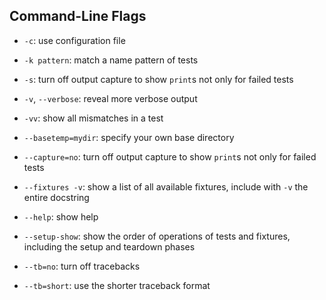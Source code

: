 ## Command-Line Flags 

- `-c`: use configuration file

- `-k pattern`: match a name pattern of tests

- `-s`: turn off output capture to show `print`s not only for failed tests

- `-v`, `--verbose`: reveal more verbose output

- `-vv`: show all mismatches in a test

- `--basetemp=mydir`: specify your own base directory

- `--capture=no`: turn off output capture to show `print`s not only for failed tests

- `--fixtures -v`: show a list of all available fixtures, include with `-v` the entire docstring

- `--help`: show help

- `--setup-show`: show the order of operations of tests and fixtures, including the setup and teardown phases

- `--tb=no`: turn off tracebacks

- `--tb=short`: use the shorter traceback format